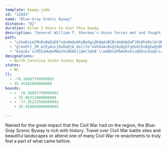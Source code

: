 ```yaml
---
template: byway.jade
id: "12843"
name: "Blue-Gray Scenic Byway"
distance: "82"
duration: Allow 2 hours to tour this byway.
description: "General William T. Sherman's Union forces met and fought with General Joseph Johnston's Confederate forces along several portions of this route."
path: 
  - "y}kwEnim}MoBuBqEqDK?s@u@m@yAKyBpGgj@h@qAzB{Br@e@dp@aP|Bs@hoBy|@r@KzJ]rQl@`MCrAWdLyCza@iLbS{HxDyBnJmHrWoTbBgAlGeDzHuFxAqAx@_AxCaFr@_Bj@uBb@mEt@iRXkARe@^g@rIaIbCsCxMiRtKeNnAuBlKiW~IkU~_@wh@lLeObCkDfAmBlGgNrCwHnEmO|BsBhDgBjHyC`E_C~B_BlD_DbAGrFp@|Bz@hD`@nLd@xBg@fJmEvHuE`MmKpFaFdAm@|@WdADvVfHnAF|@UjHsHd@eAd@gFr@{MRgBj@eAbB{AfDqBnBs@d@Kt\\~@rCPtNhDn@J~@?tIeAbB[xc@sK|FkYvCgIbHiQbDgJvAsC~@yAd@_@tHyDdGiCbAw@|@_Az@eCv@u@hAs@"
  - "g|mvEt}_}M_A{EyAsL}@uDo@{A_Qo[iYe^wVkXoAcBs@}AyDgSYy@sD{GsBgEw@yBKs@m@mHWmIDaGp@mSAiESgBiCiN_@qAy@qB_A{AmE{F"
  - "koqvEv`x|M}EaHw@sMAaCHcBbBkJj@oCl@oB`\\ad@bIaPbAeDzGsc@bDuLbGqQ~Lca@dBeFnM}SjIiMlEyDvI{FlG}@f]gCnLeAlAUsAyGcAsDe@aDS_DN}FlHayA|Bef@OiLuAuZs@ig@aCox@{A_b@iAoV]gF}Iyg@qGs]cAsGv@g@|Z~UzKxJpK~GfFnBjHxB~GdBh[bJt_@lM|Dr@rl@~HjIn@lEJpn@~B~AQjIsCNiKU_IxAkSn@sEr@yBtBsClB{Bx@kBd@aBf@eFMsCs@}WoAey@e@aGcAaIB_@YaL|Bo_@NiEWst@kJsaAAmBXuSaC{l@K{Ac@_CKmBI}XrAyINeCDmFE{D_@sDs@eE[aAuEoJeTwWgBkCaMcWwHkWmFmP_AoECw{@IeC[sBgDqPeA_EaCiL{BuLmD{SY{E?mBHyC`@aLH_@LeCMmBBy@_@uKn@e]`@gO`DyiAfCgf@~HwdBWaCc@kBi@{A}HmO}D}NuEmM|a@}SxcAmg@dGkDpRwUtR{SpEiFxAgCtMcXd@m@hBwAbAa@bASt@K|ACz@J~JdCdLrArE?jOq@Uig@HwAnCmGXuAH}BYyx@OeGiBiZmAwWeBySc@_IcCy`AO_H@aBzKgeAbLedAd@aLcAi[|Dmo@b@oBlUsn@t_@_}@TeJb@yv@CuOuRod@oMvE}A~@[~Ay@f@mBd@gCd@eAQ_B_AgAmAaAmDcA_F^wWn@_Z~KRJ_Il@cLj@oGrAsFx@kBxBaE~ByBrA_AlBaAzX{KxBiAbBgAnBkB|AsBz@aBvA{DhIu^~@iFl@qFX{JNof@ZmEf@gDj@qBrA_D|hAouB|F{K~@kC|AoGr@mE~@_E^uClGol@b@mGh@{WvYkBXI~EeCzE{CdE_D|EeE|B{@|C_BrEeD~LwJbBeA^QpJ{AnAcAx@aA\\q@n@sBxB_Z^aIHgAn@eCt@yAvAeBb]e`@`B{BnAsC|BmLnAuIrAsH^aDCwXLkEIy\\n@_Dl@uAnAuAtA}@rA_@hAKzKXtQjAtIbAfFVbILhPu@lC_@xB_Ah@_@lAyAxEsIlAsAnAeAxBeAvCg@fGm@dCCvBXbBn@pAx@tGzI|BfBtBv@nB^~F`@tDy}@jGmq@PgDGyEi@{J{Eyc@uAeKi@cGOm@YSh@ed@NsFxA}OLeD@qGs@sc@LuBdDi\\LsABuDkBaHyGcRkJsUsDgIsAgBs@o@QkADke@Em[GkByAmEcIcYwA{DgYuq@eAsBmH_LOGx@_LxEcrAvGk|AOwEeA{Kc@uFMsC\\}NI__@AeBq@gL?_ALgCnAaNHoDMiByEab@[mEa@uM_@wBsD}Os@oG[sFHgC`Gax@hAoQ?sBcBab@y@IgDAyCXwCp@oFlB]?i@q@rAmCvC{Mt@yBj^{m@bCaE|@eAdQoNnp@mq@dCuBpi@q]vp@cb@jK}GfCmBfHeH|EuFdt@iu@|AyBdBaDvjAkiCtAgFr@kD|QmqAzBoO\\{Ane@o~A|e@mjBtAoGfD}[r@gJ?_I}BkZAiEp@q`@Noz@HoCRsBdBuP|@aG`Lke@xM{k@dS_bAbHcZzIu]|Rwy@|AsG"
designations: 
  - North Carolina State Scenic Byway
states: 
  - NC
ll: 
  - -78.38887799999992
  - 35.45581800000008
bounds: 
  - - -78.38887799999992
    - 35.06312900000006
  - - -77.35222599999992
    - 35.458038000000045

---
```


<p>Named for the great impact that the Civil War had on the region, the Blue-Gray Scenic Byway is rich with history. Travel over Civil War battle sites and beautiful landscapes or attend one of many Civil War re-enactments to truly feel a part of what came before. </p>
